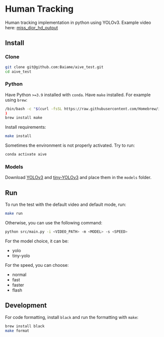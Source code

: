# Human Tracking

Human tracking implementation in python using YOLOv3.
Example video here: [miss_dior_hd_output](https://drive.google.com/file/d/1SVD6Lyna6d4TbJnVS28OyNqyUQJ70YBK/view?usp=sharing)

## Install

### Clone

```bash
git clone git@github.com:Baiame/aive_test.git
cd aive_test
```

### Python

Have Python `>=3.9` installed with  `conda`.
Have `make` installed. For example using `brew`:
```bash
/bin/bash -c "$(curl -fsSL https://raw.githubusercontent.com/Homebrew/install/HEAD/install.sh)"
)
brew install make
```
Install requirements:
```bash
make install
```

Sometimes the environment is not properly activated. Try to run:

```bash
conda activate aive
```

### Models

Download [YOLOv3](https://github.com/OlafenwaMoses/ImageAI/releases/download/1.0/yolo.h5/) and [tiny-YOLOv3](https://github.com/OlafenwaMoses/ImageAI/releases/download/1.0/yolo.h5/) and place them in the `models` folder.

## Run

To run the test with the default video and default mode, run:

```bash
make run
```

Otherwise, you can use the following command:

```bash
python src/main.py -i <VIDEO_PATH> -m <MODEL> -s <SPEED>
```

For the model choice, it can be:
- yolo
- tiny-yolo

For the speed, you can choose:
- normal
- fast
- faster
- flash


## Development

For code formatting, install `black` and run the formatting with `make`:

```bash
brew install black
make format
```
